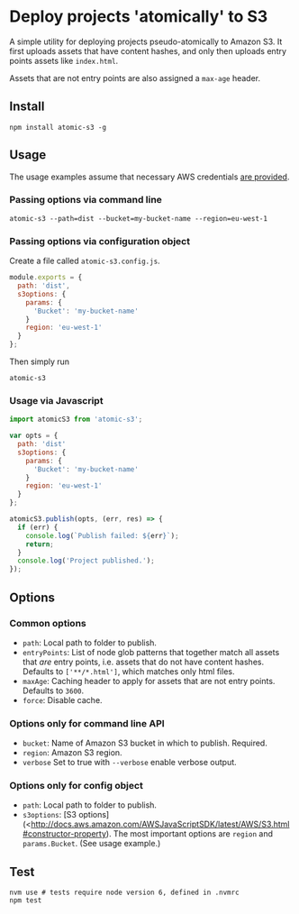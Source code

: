 
# Deploy projects 'atomically' to S3

A simple utility for deploying projects pseudo-atomically to Amazon S3. It first uploads assets that have content hashes, and only then uploads entry points assets like `index.html`. 

Assets that are not entry points are also assigned a `max-age` header.

## Install

```shell
npm install atomic-s3 -g
```

## Usage

The usage examples assume that necessary AWS credentials [are provided](http://docs.aws.amazon.com/AWSJavaScriptSDK/guide/node-configuring.html).

### Passing options via command line

```shell
atomic-s3 --path=dist --bucket=my-bucket-name --region=eu-west-1
```

### Passing options via configuration object

Create a file called `atomic-s3.config.js`.
```js
module.exports = {
  path: 'dist',
  s3options: {
    params: {
      'Bucket': 'my-bucket-name'
    }
    region: 'eu-west-1'
  }
};
```

Then simply run
```
atomic-s3
```

### Usage via Javascript

```js
import atomicS3 from 'atomic-s3';

var opts = {
  path: 'dist'
  s3options: {
    params: {
      'Bucket': 'my-bucket-name'
    }
    region: 'eu-west-1'
  }
};

atomicS3.publish(opts, (err, res) => {
  if (err) {
    console.log(`Publish failed: ${err}`);
    return;
  } 
  console.log('Project published.');
});
```

## Options

### Common options

- `path`: Local path to folder to publish. 
- `entryPoints`: List of node glob patterns that together match all assets that *are* entry points, i.e. assets that do not have content hashes. Defaults to `['**/*.html']`, which matches only html files.
- `maxAge`: Caching header to apply for assets that are not entry points. Defaults to `3600`.
- `force`: Disable cache.

### Options only for command line API

- `bucket`: Name of Amazon S3 bucket in which to publish. Required.
- `region`: Amazon S3 region.
- `verbose` Set to true with `--verbose` enable verbose output.

### Options only for config object

- `path`: Local path to folder to publish. 
- `s3options`: [S3 options](<http://docs.aws.amazon.com/AWSJavaScriptSDK/latest/AWS/S3.html#constructor-property). The most important options are `region` and `params.Bucket`. (See usage example.)

## Test
 
```shell
nvm use # tests require node version 6, defined in .nvmrc
npm test
```
